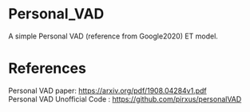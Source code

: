 # Personal_VAD
A simple Personal VAD (reference from Google2020) ET model.


# References 

Personal VAD paper: https://arxiv.org/pdf/1908.04284v1.pdf  
Personal VAD Unofficial Code : https://github.com/pirxus/personalVAD
